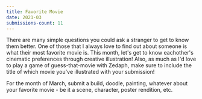 ```yaml
---
title: Favorite Movie
date: 2021-03
submissions-count: 11
---
```

There are many simple questions you could ask a stranger to get to know them better. One of those that I always love to find out about someone is what their most favorite movie is. This month, let's get to know eachother's cinematic preferences through creative illustration! Also, as much as I'd love to play a game of guess-that-movie with Zedaph, make sure to include the title of which movie you've illustrated with your submission!

For the month of March, submit a build, doodle, painting, whatever about your favorite movie - be it a scene, character, poster rendition, etc.

